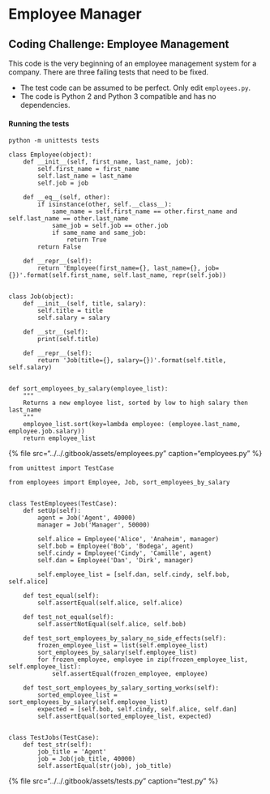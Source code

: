 # Employee Manager

## Coding Challenge: Employee Management

This code is the very beginning of an employee management system for a company. There are three failing tests that need to be fixed.

- The test code can be assumed to be perfect. Only edit `employees.py`.
- The code is Python 2 and Python 3 compatible and has no dependencies.

#### Running the tests

    python -m unittests tests

    class Employee(object):
        def __init__(self, first_name, last_name, job):
            self.first_name = first_name
            self.last_name = last_name
            self.job = job

        def __eq__(self, other):
            if isinstance(other, self.__class__):
                same_name = self.first_name == other.first_name and self.last_name == other.last_name
                same_job = self.job == other.job
                if same_name and same_job:
                    return True
            return False

        def __repr__(self):
            return 'Employee(first_name={}, last_name={}, job={})'.format(self.first_name, self.last_name, repr(self.job))


    class Job(object):
        def __init__(self, title, salary):
            self.title = title
            self.salary = salary

        def __str__(self):
            print(self.title)

        def __repr__(self):
            return 'Job(title={}, salary={})'.format(self.title, self.salary)


    def sort_employees_by_salary(employee_list):
        """
        Returns a new employee list, sorted by low to high salary then last_name
        """
        employee_list.sort(key=lambda employee: (employee.last_name, employee.job.salary))
        return employee_list

{% file src=“../../.gitbook/assets/employees.py” caption=“employees.py” %}

    from unittest import TestCase

    from employees import Employee, Job, sort_employees_by_salary


    class TestEmployees(TestCase):
        def setUp(self):
            agent = Job('Agent', 40000)
            manager = Job('Manager', 50000)

            self.alice = Employee('Alice', 'Anaheim', manager)
            self.bob = Employee('Bob', 'Bodega', agent)
            self.cindy = Employee('Cindy', 'Camille', agent)
            self.dan = Employee('Dan', 'Dirk', manager)

            self.employee_list = [self.dan, self.cindy, self.bob, self.alice]

        def test_equal(self):
            self.assertEqual(self.alice, self.alice)

        def test_not_equal(self):
            self.assertNotEqual(self.alice, self.bob)

        def test_sort_employees_by_salary_no_side_effects(self):
            frozen_employee_list = list(self.employee_list)
            sort_employees_by_salary(self.employee_list)
            for frozen_employee, employee in zip(frozen_employee_list, self.employee_list):
                self.assertEqual(frozen_employee, employee)

        def test_sort_employees_by_salary_sorting_works(self):
            sorted_employee_list = sort_employees_by_salary(self.employee_list)
            expected = [self.bob, self.cindy, self.alice, self.dan]
            self.assertEqual(sorted_employee_list, expected)


    class TestJobs(TestCase):
        def test_str(self):
            job_title = 'Agent'
            job = Job(job_title, 40000)
            self.assertEqual(str(job), job_title)

{% file src=“../../.gitbook/assets/tests.py” caption=“test.py” %}
